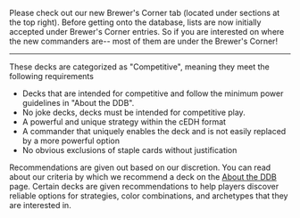 Please check out our new Brewer's Corner tab (located under sections at the top right). Before getting onto the database, lists are now initially accepted under Brewer's Corner entries. So if you are interested on where the new commanders are-- most of them are under the Brewer's Corner!  

---

These decks are categorized as "Competitive", meaning they meet the following requirements
- Decks that are intended for competitive and follow the minimum power guidelines in "About the DDB".
- No joke decks, decks must be intended for competitive play.
- A powerful and unique strategy within the cEDH format
- A commander that uniquely enables the deck and is not easily replaced by a more powerful option
- No obvious exclusions of staple cards without justification  
  
Recommendations are given out based on our discretion. You can read about our criteria by which we recommend a deck on the [About the DDB](/about) page. Certain decks are given recommendations to help players discover reliable options for strategies, color combinations, and archetypes that they are interested in.